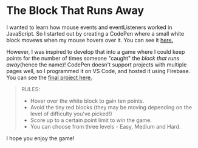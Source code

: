 # **The Block That Runs Away**

I wanted to learn how mouse events and eventListeners worked in JavaScript. So I started out by creating a CodePen where a small white block movews when my mouse hovers over it. You can see it [here.](https://codepen.io/ParnaHere/pen/XWXemJQ)

However, I was inspired to develop that into a game where I could keep points for the number of times someone "caught" the _block that runs away_(hence the name)!
CodePen doesn't support projects with multiple pages well, so I programmed it on VS Code, and hosted it using Firebase. You can see the [final project here.](https://blocksrunning.web.app/)

> RULES:
> - Hover over the white block to gain ten points.
> - Avoid the tiny red blocks (they may be moving depending on the level of difficulty you've picked!)
> - Score up to a certain point limit to win the game. 
> - You can choose from three levels - Easy, Medium and Hard. 

I hope you enjoy the game! 
